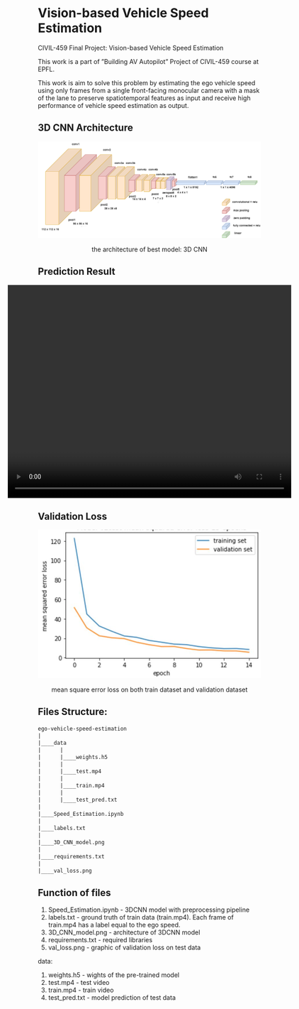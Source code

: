 # Vision-based Vehicle Speed Estimation

CIVIL-459 Final Project: Vision-based Vehicle Speed Estimation

This work is a part of ”Building AV Autopilot” Project of CIVIL-459 course at EPFL.

This work is aim to solve this problem by estimating the ego vehicle speed using only frames from a single front-facing monocular camera with a mask of the lane to preserve spatiotemporal features as input and receive high performance of vehicle speed estimation as output.

## 3D CNN Architecture

<p align="center">
<img width="600" src="./3D_CNN.png"/>
<p align="center">the architecture of best model: 3D CNN</p>
</p>

## Prediction Result

<div style="display: flex; justify-content: center;">
<video align="center" width="640" height="480" controls>
    <source src="./data/prediction.mp4" type="video/mp4">
</video>
</div>

## Validation Loss

<p align="center">
<img width="600" src="./mse_loss.jpeg"/>
<p align="center">mean square error loss on both train dataset and validation dataset</p>
</p>

## Files Structure:

    ego-vehicle-speed-estimation
    |
    |____data
    |      |
    |      |____weights.h5
    |      |
    |      |____test.mp4
    |      |
    |      |____train.mp4
    |      |
    |      |____test_pred.txt
    |
    |____Speed_Estimation.ipynb
    |
    |____labels.txt
    |
    |____3D_CNN_model.png
    |
    |____requirements.txt
    |
    |____val_loss.png

## Function of files

1. Speed_Estimation.ipynb - 3DCNN model with preprocessing pipeline
2. labels.txt - ground truth of train data (train.mp4). Each frame of train.mp4 has a label equal to the ego speed.
3. 3D_CNN_model.png - architecture of 3DCNN model
4. requirements.txt - required libraries
5. val_loss.png - graphic of validation loss on test data

data:

1. weights.h5 - wights of the pre-trained model
2. test.mp4 - test video
3. train.mp4 - train video
4. test_pred.txt - model prediction of test data
